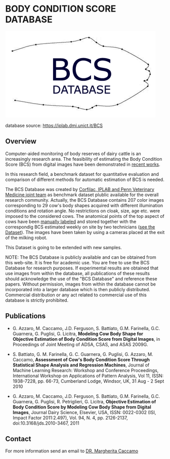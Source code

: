 # BODY CONDITION SCORE DATABASE

![logo](./BCSDB.png)

database source: https://iplab.dmi.unict.it/BCS

## Overview

Computer-aided monitoring of body reserves of dairy cattle is an increasingly research area. The feasibility of estimating the Body Condition Score (BCS) from digital images have been demonstrated in [recent works](https://iplab.dmi.unict.it/BCS/publications.html).

In this research field, a benchmark dataset for quantitative evaluation and comparison of different methods for automatic estimation of BCS is needed.

The BCS Database was created by [Corfilac, IPLAB and Penn Veterinary Medicine joint team](https://iplab.dmi.unict.it/BCS/people.html) as benchmark dataset plublic available for the overall research community. Actually, the BCS Database contains 207 color images corresponding to 29 cow's body shapes acquired with different illumination conditions and rotation angle. No restrictions on cloak, size, age etc. were imposed to the considered cows. The anatomical points of the top aspect of cows have been [manually labeled](https://iplab.dmi.unict.it/BCS/software.html) and stored together with the correspondig BCS estimated weekly on site by two technicians ([see the Dataset](https://iplab.dmi.unict.it/BCS/dataset.html)). The images have been taken by using a cameras placed at the exit of the milking robot.

This Dataset is going to be extended with new samples.

NOTE: The BCS Database is publicly available and can be obtained from this web-site. It is free for academic use. You are free to use the BCS Database for research purposes. If experimental results are obtained that use images from within the database, all publications of these results should acknowledge the use of the "BCS Database" and reference these papers. Without permission, images from within the database cannot be incorporated into a larger database which is then publicly distributed. Commercial distribution or any act related to commercial use of this database is strictly prohibited.

## Publications

- G. Azzaro, M. Caccamo, J.D. Ferguson, S. Battiato, G.M. Farinella, G.C. Guarnera, G. Puglisi, G. Licitra, **Modeling Cow Body Shape for Objective Estimation of Body Condition Score from Digital Images**, in Proceedings of Joint Meeting of ADSA, CSAS, and ASAS 2009G.

- S. Battiato, G. M. Farinella, G. C. Guarnera, G. Puglisi, G. Azzaro, M. Caccamo, **Assessment of Cow's Body Condition Score Through Statistical Shape Analysis and Regression Machines**, Journal of Machine Learning Research: Workshop and Conference Proceedings, International Workshop on Applications of Pattern Analysis, Vol 11, ISSN: 1938-7228, pp. 66-73, Cumberland Lodge, Windsor, UK, 31 Aug - 2 Sept 2010

- G. Azzaro, M. Caccamo, J.D. Ferguson, S. Battiato, G.M. Farinella, G.C. Guarnera, G. Puglisi, R. Petriglieri, G. Licitra, **Objective Estimation of Body Condition Score by Modeling Cow Body Shape from Digital Images**, Journal Dairy Science, Elsevier, USA, ISSN: 0022-0302 (ISI, Impact Factor 2011:2.497), Vol. 94, N. 4, pp. 2126-2137, doi:10.3168/jds.2010-3467, 2011

## Contact
For more information send an email to [DR. Margherita Caccamo](mailto:caccamo@corfiliac.it)